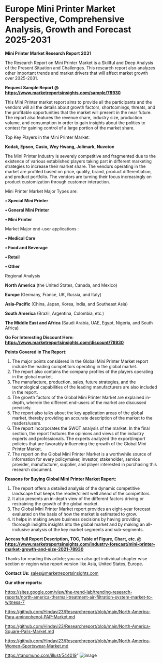 # Europe Mini Printer Market Perspective, Comprehensive Analysis, Growth and Forecast 2025-2031

<strong>Mini Printer Market Research Report 2031</strong>

The Research Report on Mini Printer Market is a Skillful and Deep Analysis of the Present Situation and Challenges. This research report also analyzes other important trends and market drivers that will affect market growth over 2025-2031.

<strong>Request Sample Report @ <a href=https://www.marketreportsinsights.com/sample/78930>https://www.marketreportsinsights.com/sample/78930</a></strong>

This Mini Printer market report aims to provide all the participants and the vendors will all the details about growth factors, shortcomings, threats, and the profitable opportunities that the market will present in the near future. The report also features the revenue share, industry size, production volume, and consumption in order to gain insights about the politics to contest for gaining control of a large portion of the market share.

Top Key Players in the Mini Printer Market:

<strong>Kodak, Epson, Casio, Wey Hwang, Jolimark, Nuvoton</strong>

The Mini Printer Industry is severely competitive and fragmented due to the existence of various established players taking part in different marketing strategies to increase their market share. The vendors operating in the market are profiled based on price, quality, brand, product differentiation, and product portfolio. The vendors are turning their focus increasingly on product customization through customer interaction.

Mini Printer Market Major Types are:

<strong>• Special Mini Printer

• General Mini Printer

• Mini Printer</strong>

Market Major end-user applications :

<strong>• Medical Care

• Food and Beverage

• Retail

• Other</strong>

Regional Analysis

</u><strong><b>North America</b></strong> (the United States, Canada, and Mexico)

<strong><b>Europe </b></strong>(Germany, France, UK, Russia, and Italy)

<strong><b>Asia-Pacific</b></strong> (China, Japan, Korea, India, and Southeast Asia)

<strong><b>South America</b></strong> (Brazil, Argentina, Colombia, etc.)

<strong><b>The Middle East and Africa</b></strong> (Saudi Arabia, UAE, Egypt, Nigeria, and South Africa)

<strong>Go For Interesting Discount Here: <a href=https://www.marketreportsinsights.com/discount/78930>https://www.marketreportsinsights.com/discount/78930</a></strong>

<strong>Points Covered in The Report:</strong>
<ol>
  <li>The major points considered in the Global Mini Printer Market report include the leading competitors operating in the global market.</li>
  <li>The report also contains the company profiles of the players operating in the global market.</li>
  <li>The manufacture, production, sales, future strategies, and the technological capabilities of the leading manufacturers are also included in the report.</li>
  <li>The growth factors of the Global Mini Printer Market are explained in-depth, wherein the different end-users of the market are discussed precisely.</li>
  <li>The report also talks about the key application areas of the global market, thereby providing an accurate description of the market to the readers/users.</li>
  <li>The report incorporates the SWOT analysis of the market. In the final section, the report features the opinions and views of the industry experts and professionals. The experts analyzed the export/import policies that are favorably influencing the growth of the Global Mini Printer Market.</li>
  <li>The report on the Global Mini Printer Market is a worthwhile source of information for every policymaker, investor, stakeholder, service provider, manufacturer, supplier, and player interested in purchasing this research document.</li>
</ol>
<strong>Reasons for Buying Global Mini Printer Market Report:</strong>

<ol>
  <li>The report offers a detailed analysis of the dynamic competitive landscape that keeps the reader/client well ahead of the competitors.</li>
  <li>It also presents an in-depth view of the different factors driving or restraining the growth of the global market.</li>
  <li>The Global Mini Printer Market report provides an eight-year forecast evaluated on the basis of how the market is estimated to grow.</li>
  <li>It helps in making aware business decisions by having providing thorough insights insights into the global market and by making an all-inclusive analysis of the key market segments and sub-segments.</li>
</ol>
<strong>Access full Report Description, TOC, Table of Figure, Chart, etc. @ <a href=https://www.marketreportsinsights.com/industry-forecast/mini-printer-market-growth-and-size-2021-78930>https://www.marketreportsinsights.com/industry-forecast/mini-printer-market-growth-and-size-2021-78930</a></strong>


Thanks for reading this article; you can also get individual chapter wise section or region wise report version like Asia, United States, Europe.

<strong>Contact Us:</strong>
sales@marketreportsinsights.com

<strong>Our other reports:</strong>

<a href=https://sites.google.com/view/the-trend-lab/trending-research-reports/north-america-thermal-treatment-air-filtration-system-market-to-witness-7>https://sites.google.com/view/the-trend-lab/trending-research-reports/north-america-thermal-treatment-air-filtration-system-market-to-witness-7</a>

<a href=https://github.com/Hindavi23/Researchreport/blob/main/North-America-Para-aminophenol-PAP-Market.md>https://github.com/Hindavi23/Researchreport/blob/main/North-America-Para-aminophenol-PAP-Market.md</a>

<a href=https://github.com/Hindavi23/Researchreport/blob/main/North-America-Square-Pails-Market.md>https://github.com/Hindavi23/Researchreport/blob/main/North-America-Square-Pails-Market.md</a>

<a href=https://github.com/Hindavi23/Researchreport/blob/main/North-America-Women-Sportswear-Market.md>https://github.com/Hindavi23/Researchreport/blob/main/North-America-Women-Sportswear-Market.md</a>

<a href=https://tanomuno.com/illust/544019>https://tanomuno.com/illust/544019</a>"
![image](https://github.com/user-attachments/assets/c98e36cd-442c-40e0-96ac-a938c9abd853)
